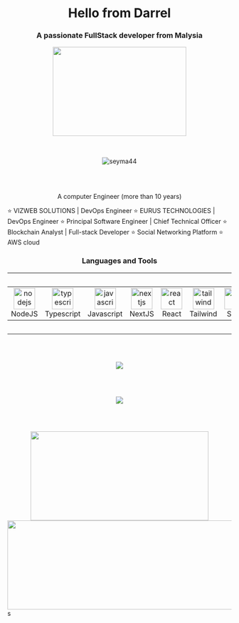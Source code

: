 <h1 align="center"> Hello from Darrel </h1>


<h3  align="center">A passionate FullStack developer from Malysia</h3>
<div align="center">
  <img src="https://github.com/Seyma44/Seyma44/assets/3766249/459905c1-c887-4d5f-9a03-a3adebbedfbc" width="300" height="200"/>
</div>
<br></br>
  <p  align="center"> <img  src="https://komarev.com/ghpvc/?username=seyma44&label=Profile%20views&color=faa0ec&style=flat"  alt="seyma44"  /> </p>
<br></br>


 <p  align="center">
<p  align="center"> A computer Engineer (more than 10 years)</p>
 ⭐ VIZWEB SOLUTIONS | DevOps Engineer
 ⭐ EURUS TECHNOLOGIES | DevOps Engineer
 ⭐ Principal Software Engineer | Chief Technical Officer
 ⭐ Blockchain Analyst | Full-stack Developer 
 ⭐ Social Networking Platform
 ⭐ AWS cloud 
 </p>


<!--
![CSS3](https://img.shields.io/badge/css3-%231572B6.svg?style=for-the-badge&logo=css3&logoColor=white) ![Dart](https://img.shields.io/badge/dart-%230175C2.svg?style=for-the-badge&logo=dart&logoColor=white) ![HTML5](https://img.shields.io/badge/html5-%23E34F26.svg?style=for-the-badge&logo=html5&logoColor=white) ![JavaScript](https://img.shields.io/badge/javascript-%23323330.svg?style=for-the-badge&logo=javascript&logoColor=%23F7DF1E) ![Markdown](https://img.shields.io/badge/markdown-%23000000.svg?style=for-the-badge&logo=markdown&logoColor=white) ![TypeScript](https://img.shields.io/badge/typescript-%23007ACC.svg?style=for-the-badge&logo=typescript&logoColor=white) ![Ruby](https://img.shields.io/badge/ruby-%23CC342D.svg?style=for-the-badge&logo=ruby&logoColor=white) ![Firebase](https://img.shields.io/badge/firebase-%23039BE5.svg?style=for-the-badge&logo=firebase) ![Google Cloud](https://img.shields.io/badge/Google%20Cloud-%234285F4.svg?style=for-the-badge&logo=google-cloud&logoColor=white) ![Netlify](https://img.shields.io/badge/netlify-%23000000.svg?style=for-the-badge&logo=netlify&logoColor=#00C7B7) ![Flutter](https://img.shields.io/badge/Flutter-%2302569B.svg?style=for-the-badge&logo=Flutter&logoColor=white) ![NPM](https://img.shields.io/badge/NPM-%23000000.svg?style=for-the-badge&logo=npm&logoColor=white) ![NodeJS](https://img.shields.io/badge/node.js-6DA55F?style=for-the-badge&logo=node.js&logoColor=white) ![Next JS](https://img.shields.io/badge/Next-black?style=for-the-badge&logo=next.js&logoColor=white) ![Rails](https://img.shields.io/badge/rails-%23CC0000.svg?style=for-the-badge&logo=ruby-on-rails&logoColor=white) ![React](https://img.shields.io/badge/react-%2320232a.svg?style=for-the-badge&logo=react&logoColor=%2361DAFB) ![ANDROID](https://img.shields.io/badge/android-%2320232a.svg?style=for-the-badge&logo=android&logoColor=%a4c639) ![TailwindCSS](https://img.shields.io/badge/tailwindcss-%2338B2AC.svg?style=for-the-badge&logo=tailwind-css&logoColor=white) ![Webpack](https://img.shields.io/badge/webpack-%238DD6F9.svg?style=for-the-badge&logo=webpack&logoColor=black) ![Apache](https://img.shields.io/badge/apache-%23D42029.svg?style=for-the-badge&logo=apache&logoColor=white) ![MySQL](https://img.shields.io/badge/mysql-%2300f.svg?style=for-the-badge&logo=mysql&logoColor=white) ![SQLite](https://img.shields.io/badge/sqlite-%2307405e.svg?style=for-the-badge&logo=sqlite&logoColor=white) ![MariaDB](https://img.shields.io/badge/MariaDB-003545?style=for-the-badge&logo=mariadb&logoColor=white) 	![Figma](https://img.shields.io/badge/figma-%23F24E1E.svg?style=for-the-badge&logo=figma&logoColor=white) ![Gimp Gnu Image Manipulation Program](https://img.shields.io/badge/Gimp-657D8B?style=for-the-badge&logo=gimp&logoColor=FFFFFF) ![LINUX](https://img.shields.io/badge/Linux-FCC624?style=for-the-badge&logo=linux&logoColor=black) ![ESLint](https://img.shields.io/badge/ESLint-4B3263?style=for-the-badge&logo=eslint&logoColor=white) ![Express.js](https://img.shields.io/badge/express.js-%23404d59.svg?style=for-the-badge&logo=express&logoColor=%2361DAFB) ![Shell Script](https://img.shields.io/badge/shell_script-%23121011.svg?style=for-the-badge&logo=gnu-bash&logoColor=white) ![Java](https://img.shields.io/badge/java-%23ED8B00.svg?style=for-the-badge&logo=java&logoColor=white) ![PHP](https://img.shields.io/badge/php-%23777BB4.svg?style=for-the-badge&logo=php&logoColor=white) ![C#](https://img.shields.io/badge/c%23-%23239120.svg?style=for-the-badge&logo=c-sharp&logoColor=white)
-->
<h3  align="center">Languages and Tools</h3>

---
<div style="display: flex; align-items: flex-start; align: center">
<table align="center">
  <tr>
   <td align="center" width="85">
        <img src="https://skillicons.dev/icons?i=nodejs" width="48" height="48" alt="nodejs" />
      <br>NodeJS
    </td>
       <td align="center" width="85">
        <img src="https://skillicons.dev/icons?i=typescript" width="48" height="48" alt="typescript" />
      <br>Typescript
    </td>
    <td align="center" width="85">
        <img src="https://skillicons.dev/icons?i=javascript" width="48" height="48" alt="javascript" />
      <br>Javascript
    </td>
       <td align="center" width="85">
        <img src="https://skillicons.dev/icons?i=nextjs" width="48" height="48" alt="nextjs" />
      <br>NextJS
    </td>
    <td align="center" width="85">
        <img src="https://skillicons.dev/icons?i=react" width="48" height="48" alt="react" />
      <br>React
    </td>
        <td align="center" width="85">
        <img src="https://skillicons.dev/icons?i=tailwind" width="48" height="48" alt="tailwind" />
      <br>Tailwind
    </td>
       <td align="center" width="85">
        <img src="https://skillicons.dev/icons?i=sass" width="48" height="48" alt="sass" />
      <br>Sass
    </td>
       <td align="center" width="85">
        <img src="https://skillicons.dev/icons?i=graphql" width="48" height="48" alt="graphql" />
      <br>Graphql
    </td>
       <td align="center" width="85">
        <img src="https://skillicons.dev/icons?i=redux" width="48" height="48" alt="redux" />
      <br>Redux
    </td>
     <td align="center" width="85">
        <img src="https://skillicons.dev/icons?i=figma" width="48" height="48" alt="figma" />
      <br>Figma
    </td>
    <td align="center" width="85">
        <img src="https://skillicons.dev/icons?i=linux" width="48" height="48" alt="linux" />
      <br>Linux
    </td>
  </tr>
</table>
</div>

---
 <br></br>


<div align="center">
  <img src="https://github-profile-trophy.vercel.app/?username=seyma44&column=7&theme=dracula&margin-w=15"/>
</div>

 <br></br>
 
<div align="center">
  <img src="http://github-readme-streak-stats.herokuapp.com?user=Seyma44&theme=cobalt&hide_border=true&border_radius=8.5&fire=E444EB"/>
</div>

 <br></br>

<div align="center" float="left">
  <img src="https://github-readme-stats-sigma-five.vercel.app/api/top-langs/?username=Seyma44&layout=compact&theme=cobalt&hide_border=true&border_radius=8.5&fire=E444EB" height="200px" width="400px"/>
  <img src="https://github-readme-stats-sigma-five.vercel.app/api?username=darrel0529&theme=cobalt&hide_border=true&border_radius=8.5&fire=E444EB)&show_icons=true&locale=en" 
       height="200px" width="600px" />
</div>s





  

  
  
  

 
